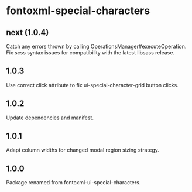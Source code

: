 # fontoxml-special-characters

## next (1.0.4)

Catch any errors thrown by calling OperationsManager#executeOperation.
Fix scss syntax issues for compatibility with the latest libsass release.

## 1.0.3

Use correct click attribute to fix ui-special-character-grid button clicks.

## 1.0.2

Update dependencies and manifest.

## 1.0.1

Adapt column widths for changed modal region sizing strategy.

## 1.0.0

Package renamed from fontoxml-ui-special-characters.
